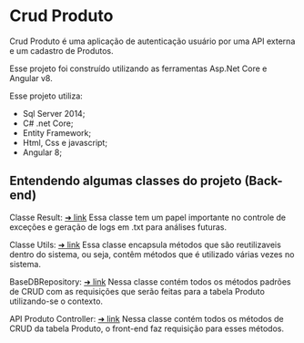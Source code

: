 # Crud Produto


Crud Produto é uma aplicação de autenticação usuário por uma API externa e um cadastro de Produtos.

Esse projeto foi construído utilizando as ferramentas Asp.Net Core e Angular v8. 

Esse projeto utiliza:

- Sql Server 2014;
- C# .net Core; 
- Entity Framework;
- Html, Css e javascript;
- Angular 8;


## Entendendo algumas classes do projeto (Back-end)


Classe Result:
[➜ link](https://github.com/deborapesantos/crud-produto-angular-aspnetcore/blob/main/Solution_CrudProduto/Domain/Result.cs)
Essa classe tem um papel importante no controle de exceções e geração de logs em .txt para análises futuras.

Classe Utils:
[➜ link](https://github.com/deborapesantos/crud-produto-angular-aspnetcore/blob/main/Solution_CrudProduto/Domain/Utils.cs)
Essa classe encapsula métodos que são reutilizaveis dentro do sistema, ou seja, contêm métodos que é utilizado várias vezes no sistema.

BaseDBRepository:
[➜ link](https://github.com/deborapesantos/crud-produto-angular-aspnetcore/blob/main/Solution_CrudProduto/Data/Repository/BaseDBRepository.cs)
Nessa classe contém todos os métodos padrões de CRUD com as requisições que serão feitas para a tabela Produto utilizando-se o contexto.

API Produto Controller:
[➜ link](https://github.com/deborapesantos/crud-produto-angular-aspnetcore/blob/main/Solution_CrudProduto/Controllers/ProdutoController.cs)
Nessa classe contém todos os métodos de CRUD da tabela Produto, o front-end faz requisição para esses métodos.

